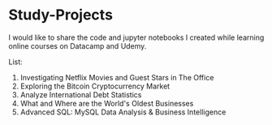 # Study-Projects

I would like to share the code and jupyter notebooks I created while learning online courses on Datacamp and Udemy.

List:
1. Investigating Netflix Movies and Guest Stars in The Office
2. Exploring the Bitcoin Cryptocurrency Market
3. Analyze International Debt Statistics
4. What and Where are the World's Oldest Businesses
5. Advanced SQL: MySQL Data Analysis & Business Intelligence

